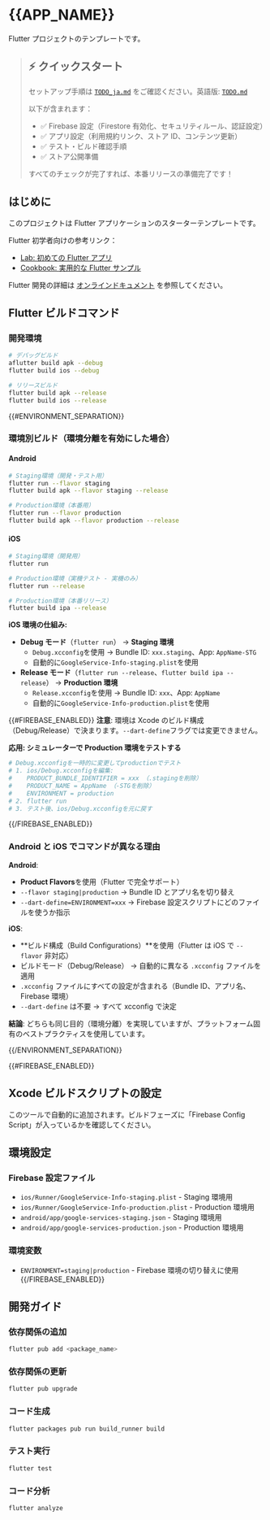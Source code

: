 # {{APP_NAME}}

Flutter プロジェクトのテンプレートです。

> ## ⚡ クイックスタート
>
> セットアップ手順は [`TODO_ja.md`](TODO_ja.md) をご確認ください。英語版: [`TODO.md`](TODO.md)
>
> 以下が含まれます：
>
> - ✅ Firebase 設定（Firestore 有効化、セキュリティルール、認証設定）
> - ✅ アプリ設定（利用規約リンク、ストア ID、コンテンツ更新）
> - ✅ テスト・ビルド確認手順
> - ✅ ストア公開準備
>
> すべてのチェックが完了すれば、本番リリースの準備完了です！

## はじめに

このプロジェクトは Flutter アプリケーションのスターターテンプレートです。

Flutter 初学者向けの参考リンク：

- [Lab: 初めての Flutter アプリ](https://docs.flutter.dev/get-started/codelab)
- [Cookbook: 実用的な Flutter サンプル](https://docs.flutter.dev/cookbook)

Flutter 開発の詳細は
[オンラインドキュメント](https://docs.flutter.dev/) を参照してください。

## Flutter ビルドコマンド

### 開発環境

```bash
# デバッグビルド
aflutter build apk --debug
flutter build ios --debug

# リリースビルド
flutter build apk --release
flutter build ios --release
```

{{#ENVIRONMENT_SEPARATION}}

### 環境別ビルド（環境分離を有効にした場合）

#### Android

```bash
# Staging環境（開発・テスト用）
flutter run --flavor staging
flutter build apk --flavor staging --release

# Production環境（本番用）
flutter run --flavor production
flutter build apk --flavor production --release
```

#### iOS

```bash
# Staging環境（開発用）
flutter run

# Production環境（実機テスト - 実機のみ）
flutter run --release

# Production環境（本番リリース）
flutter build ipa --release
```

**iOS 環境の仕組み:**

- **Debug モード**（`flutter run`） → **Staging 環境**
  - `Debug.xcconfig`を使用 → Bundle ID: `xxx.staging`、App: `AppName-STG`
  - 自動的に`GoogleService-Info-staging.plist`を使用
- **Release モード**（`flutter run --release`、`flutter build ipa --release`） → **Production 環境**
  - `Release.xcconfig`を使用 → Bundle ID: `xxx`、App: `AppName`
  - 自動的に`GoogleService-Info-production.plist`を使用

{{#FIREBASE_ENABLED}}
**注意**: 環境は Xcode のビルド構成（Debug/Release）で決まります。`--dart-define`フラグでは変更できません。

**応用: シミュレーターで Production 環境をテストする**

```bash
# Debug.xcconfigを一時的に変更してproductionでテスト
# 1. ios/Debug.xcconfigを編集:
#    PRODUCT_BUNDLE_IDENTIFIER = xxx （.stagingを削除）
#    PRODUCT_NAME = AppName （-STGを削除）
#    ENVIRONMENT = production
# 2. flutter run
# 3. テスト後、ios/Debug.xcconfigを元に戻す
```

{{/FIREBASE_ENABLED}}

### Android と iOS でコマンドが異なる理由

**Android**:
- **Product Flavors**を使用（Flutter で完全サポート）
- `--flavor staging|production` → Bundle ID とアプリ名を切り替え
- `--dart-define=ENVIRONMENT=xxx` → Firebase 設定スクリプトにどのファイルを使うか指示

**iOS**:
- **ビルド構成（Build Configurations）**を使用（Flutter は iOS で `--flavor` 非対応）
- ビルドモード（Debug/Release） → 自動的に異なる `.xcconfig` ファイルを適用
- `.xcconfig` ファイルにすべての設定が含まれる（Bundle ID、アプリ名、Firebase 環境）
- `--dart-define` は不要 → すべて xcconfig で決定

**結論**: どちらも同じ目的（環境分離）を実現していますが、プラットフォーム固有のベストプラクティスを使用しています。

{{/ENVIRONMENT_SEPARATION}}

{{#FIREBASE_ENABLED}}

## Xcode ビルドスクリプトの設定

このツールで自動的に追加されます。ビルドフェーズに「Firebase Config Script」が入っているかを確認してください。

## 環境設定

### Firebase 設定ファイル

- `ios/Runner/GoogleService-Info-staging.plist` - Staging 環境用
- `ios/Runner/GoogleService-Info-production.plist` - Production 環境用
- `android/app/google-services-staging.json` - Staging 環境用
- `android/app/google-services-production.json` - Production 環境用

### 環境変数

- `ENVIRONMENT=staging|production` - Firebase 環境の切り替えに使用
  {{/FIREBASE_ENABLED}}

## 開発ガイド

### 依存関係の追加

```bash
flutter pub add <package_name>
```

### 依存関係の更新

```bash
flutter pub upgrade
```

### コード生成

```bash
flutter packages pub run build_runner build
```

### テスト実行

```bash
flutter test
```

### コード分析

```bash
flutter analyze
```
